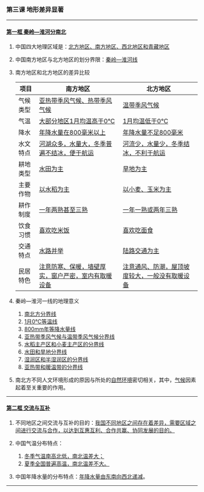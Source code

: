 ### 第三课 地形差异显著

---

#### [第一框 秦岭—淮河分南北](./%E7%AC%AC%E4%B8%80%E6%A1%86%20%E7%A7%A6%E5%B2%AD%E2%80%94%E6%B7%AE%E6%B2%B3%E5%88%86%E5%8D%97%E5%8C%97.html)

1. 中国四大地理区域是：<u>北方地区、南方地区、西北地区和青藏地区</u>

2. 中国南方地区与北方地区的划分界限：<u>秦岭—淮河线</u>

3. 南方地区和北方地区的差异比较

    | 项目     | 南方地区                                                  | 北方地区                                              |
    | -------- | --------------------------------------------------------- | ----------------------------------------------------- |
    | 气候类型 | <u>亚热带季风气候、热带季风气候</u>                       | <u>温带季风气候</u>                                   |
    | 气温     | <u>大部分地区1月均温高于0℃</u>                            | <u>1月均温低于0℃</u>                                  |
    | 降水     | <u>年降水量在800毫米以上</u>                              | <u>年降水量不足800毫米</u>                            |
    | 水文特点 | <u>河湖众多，水量大，冬季普遍不结冰，便于航运</u>         | <u>河流少，水量少，冬季结冰，不利于航运</u>           |
    | 耕地类型 | <u>水田为主</u>                                           | <u>旱地为主</u>                                       |
    | 主要作物 | <u>以水稻为主</u>                                         | <u>以小麦、玉米为主</u>                               |
    | 耕作制度 | <u>一年两熟甚至三熟</u>                                   | <u>一年一熟或两年三熟</u>                             |
    | 饮食习惯 | <u>喜欢吃米饭</u>                                         | <u>喜欢吃面食</u>                                     |
    | 交通特点 | <u>水路并举</u>                                           | <u>陆路交通为主</u>                                   |
    | 民居特色 | <u>注意防寒、保暖，墙壁厚实，窗户严密，室内有取暖设备</u> | <u>注意通风、防潮，屋顶坡度较大，一般没有取暖设备</u> |

4. 秦岭—淮河一线的地理意义
    1. <u>南北方分界线</u>
    2. <u>1月0℃等温线</u>
    3. <u>800mm年等降水量线</u>
    4. <u>亚热带季风气候与温带季风气候分界线</u>
    5. <u>水稻主产区和小麦主产区的分界线</u>
    6. <u>水田和旱地分界线</u>
    7. <u>湿润区和半湿润区的分界线</u>
    8. <u>亚热带和暖温带的分界线</u>

5. 南北方不同人文环境形成的原因与所处的<u>自然环境</u>密切相关，其中，<u>气候</u>因素起着至关重要的作用。

---

#### [第二框 交流与互补](./%E7%AC%AC%E4%BA%8C%E6%A1%86%20%E4%BA%A4%E6%B5%81%E4%B8%8E%E4%BA%92%E8%A1%A5.html)

1. 不同地区之间交流与互补的目的：<u>我国不同地区之间存在着差异，需要区域之间进行交流与合作，以达到互惠互利、合作共赢、协同发展的目的。</u>

2. 中国气温分布特点：
   1. <u>冬季气温南高北低，南北温差大；</u>
   2. <u>夏季全国普遍高温，南北温差不大。</u>

3. 中国年降水量的分布特点：<u>年降水量由东南向西北递减</u>。

---
